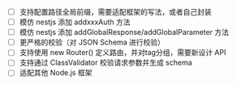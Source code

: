 - [ ] 支持配置路径全局前缀，需要适配框架的写法，或者自己封装
- [ ] 模仿 nestjs 添加 addxxxAuth 方法
- [ ] 模仿 nestjs 添加 addGlobalResponse/addGlobalParameter 方法
- [ ] 更严格的校验（对 JSON Schema 进行校验）
- [ ] 支持使用 new Router() 定义路由，并对tag分组，需要新设计 API
- [ ] 支持通过 ClassValidator 校验请求参数并生成 schema
- [ ] 适配其他 Node.js 框架
